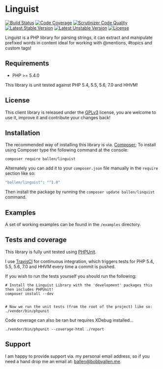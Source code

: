 # Linguist

[![Build Status](https://travis-ci.org/bobsta63/linguist.svg)](https://travis-ci.org/bobsta63/linguist)
[![Code Coverage](https://scrutinizer-ci.com/g/bobsta63/linguist/badges/coverage.png?b=master)](https://scrutinizer-ci.com/g/bobsta63/linguist/?branch=master)
[![Scrutinizer Code Quality](https://scrutinizer-ci.com/g/bobsta63/linguist/badges/quality-score.png?b=master)](https://scrutinizer-ci.com/g/bobsta63/linguist/?branch=master)
[![Latest Stable Version](https://poser.pugx.org/ballen/linguist/v/stable)](https://packagist.org/packages/ballen/linguist)
[![Latest Unstable Version](https://poser.pugx.org/ballen/linguist/v/unstable)](https://packagist.org/packages/ballen/linguist)
[![License](https://poser.pugx.org/ballen/linguist/license)](https://packagist.org/packages/ballen/linguist)

Linguist is a PHP library for parsing strings, it can extract and manipulate prefixed words in content ideal for working with @mentions, #topics and custom tags!

Requirements
------------

* PHP >= 5.4.0

This library is unit tested against PHP 5.4, 5.5, 5.6, 7.0 and HHVM!

License
-------

This client library is released under the [GPLv3](https://raw.githubusercontent.com/bobsta63/linguist/master/LICENSE) license, you are welcome to use it, improve it and contribute your changes back!

Installation
------------

The recommended way of installing this library is via. [Composer](http://getcomposer.org); To install using Composer type the following command at the console:

```shell
composer require ballen/linguist
```

Alternately you can add it to your ``composer.json`` file manually in the `require` section like so:

```php
"ballen/linguist": "^1.0"
```
Then install the package by running the ``composer update ballen/linquist`` command.

Examples
--------

A set of working examples can be found in the ``/examples`` directory.

Tests and coverage
------------------

This library is fully unit tested using [PHPUnit](https://phpunit.de/).

I use [TravisCI](https://travis-ci.org/) for continuous integration, which triggers tests for PHP 5.4, 5.5, 5.6, 7.0 and HHVM every time a commit is pushed.

If you wish to run the tests yourself you should run the following:

```shell
# Install the Linguist Library with the 'development' packages this then includes PHPUnit!
composer install --dev


# Now we run the unit tests (from the root of the project) like so:
./vendor/bin/phpunit
```

Code coverage can also be ran but requires XDebug installed...

```shell
./vendor/bin/phpunit --coverage-html ./report
```

Support
-------

I am happy to provide support via. my personal email address, so if you need a hand drop me an email at: [ballen@bobbyallen.me]().
